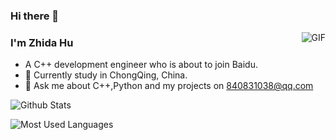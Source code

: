 ### Hi there 👋
<!--
**OoShawnoO/OoShawnoO** is a ✨ _special_ ✨ repository because its `README.md` (this file) appears on your GitHub profile.

Here are some ideas to get you started:

- 🔭 I’m currently working on ...
- 🌱 I’m currently learning ...
- 👯 I’m looking to collaborate on ...
- 🤔 I’m looking for help with ...
- 💬 Ask me about ...
- 📫 How to reach me: ...
- 😄 Pronouns: ...
- ⚡ Fun fact: ...
-->
<img align="right" alt="GIF" src="https://raw.githubusercontent.com/JoeyBling/JoeyBling/master/pic/pusheencode.gif" />

### I'm Zhida Hu
- A C++ development engineer who is about to join Baidu.
- 🌱 Currently study in ChongQing, China.
- 💬 Ask me about C++,Python and my projects on [840831038@qq.com](mailto:840831038@qq.com)


![Github Stats](https://github-readme-stats.vercel.app/api?username=OoShawnoO&show_icons=true&theme=dark&count_private=true)


![Most Used Languages](https://github-readme-stats.vercel.app/api/top-langs/?username=OoShawnoO&theme=dark&layout=compact)


